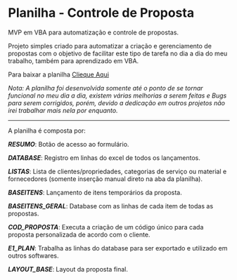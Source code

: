 # Planilha - Controle de Proposta
 MVP em VBA para automatização e controle de propostas.

Projeto simples criado para automatizar a criação e gerenciamento de propostas com o objetivo de facilitar este tipo de tarefa no dia a dia do meu trabalho, também para aprendizado em VBA. 

Para baixar a planilha [Clieque Aqui](https://github.com/Jefferson472/planilha_controle_proposta/raw/main/PLANILHA%20CONTROLE%20DE%20PROPOSTA.xlsm)

*Nota: A planilha foi desenvolvida somente até o ponto de se tornar funcional no meu dia a dia, existem várias melhorias a serem feitas e Bugs para serem corrigidos, porém, devido a dedicação em outros projetos não irei trabalhar mais nela por enquanto.*

---

A planilha é composta por: 

***RESUMO***: Botão de acesso ao formulário.

***DATABASE***: Registro em linhas do excel de todos os lançamentos.

***LISTAS***: Lista de clientes/propriedades, categorias de serviço ou material e fornecedores (somente inserção manual direto na aba da planilha).  

***BASEITENS***: Lançamento de itens temporários da proposta.

***BASEITENS_GERAL***: Database com as linhas de cada item de todas as propostas.

***COD_PROPOSTA***: Executa a criação de um código único para cada proposta personalizada de acordo com o cliente. 

***E1_PLAN***: Trabalha as linhas do database para ser exportado e utilizado em outros softwares.

***LAYOUT_BASE***: Layout da proposta final. 
